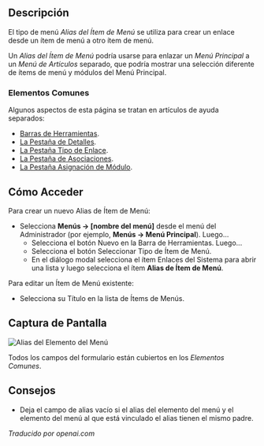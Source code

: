 <!-- Filename: Help4.x:Menu_Item:_Alias  / Display title: Alias de l'Élément du Menu -->

## Descripción

El tipo de menú *Alias del Ítem de Menú* se utiliza para crear un enlace desde un ítem de menú a otro ítem de menú.

Un *Alias del Ítem de Menú* podría usarse para enlazar un *Menú Principal* a un *Menú de Artículos* separado, que podría mostrar una selección diferente de ítems de menú y módulos del Menú Principal.

### Elementos Comunes

Algunos aspectos de esta página se tratan en artículos de ayuda separados:

* [Barras de Herramientas](jdocmanual?article=help/common-elements/toolbars).
* [La Pestaña de Detalles](jdocmanual?article=help/menu-items-common/menu-item-details).
* [La Pestaña Tipo de Enlace](jdocmanual?article=help/menu-items-common/menu-item-link-type).
* [La Pestaña de Asociaciones](jdocmanual?article=help/common-elements/edit-associations).
* [La Pestaña Asignación de Módulo](jdocmanual?article=help/menu-items-common/menu-item-module-assignment).

## Cómo Acceder

Para crear un nuevo Alias de Ítem de Menú:

- Selecciona **Menús → \[nombre del menú\]** desde el menú del Administrador
  (por ejemplo, **Menús → Menú Principal**). Luego...
  - Selecciona el botón Nuevo en la Barra de Herramientas. Luego...
  - Selecciona el botón Seleccionar Tipo de Ítem de Menú.
  - En el diálogo modal selecciona el ítem Enlaces del Sistema para abrir una lista y
    luego selecciona el ítem **Alias de Ítem de Menú**.

Para editar un Ítem de Menú existente:

- Selecciona su Título en la lista de Ítems de Menús.

## Captura de Pantalla

![Alias del Elemento del Menú](../../../es/images/menu-items/system-links-menu-item-alias-details-tab.png)

Todos los campos del formulario están cubiertos en los *Elementos Comunes*.

## Consejos

- Deja el campo de alias vacío si el alias del elemento del menú y el elemento del menú
  al que está vinculado el alias tienen el mismo padre.

*Traducido por openai.com*

